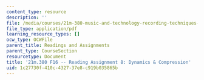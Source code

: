 ```yaml
---
content_type: resource
description: ''
file: /media/courses/21m-380-music-and-technology-recording-techniques-and-audio-production-fall-2016/1c27730f410c432737e8c919b035865b_MIT21M_380F16_assn_rd08.pdf
file_type: application/pdf
learning_resource_types: []
ocw_type: OCWFile
parent_title: Readings and Assignments
parent_type: CourseSection
resourcetype: Document
title: '21m.380 F16 -- Reading Assignment 8: Dynamics & Compression'
uid: 1c27730f-410c-4327-37e8-c919b035865b
---
```

